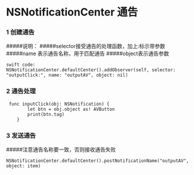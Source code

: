 # NSNotificationCenter 通告

### 1 创建通告
#####说明：
#####selector接受通告的处理函数，加上:标示带参数
#####name 表示通告名称，用于匹配通告
#####object表示通告参数
```objc
swift code:
NSNotificationCenter.defaultCenter().addObserver(self, selector: "outputClick:", name: "outputAV", object: nil)
```
### 2 通告处理
```objc
 func inputClick(obj: NSNotification) {
        let btn = obj.object as! AVButton
        print(btn.tag)
    }
```

### 3 发送通告
#####注意通告名称要一致，否则接收通告失败
```objc
NSNotificationCenter.defaultCenter().postNotificationName("outputAV", object: item)
```
